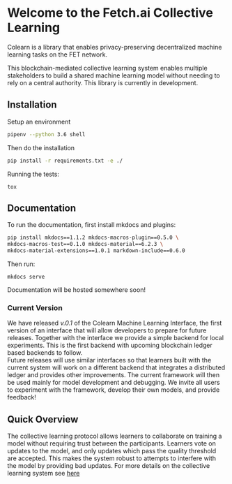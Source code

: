 # Welcome to the Fetch.ai Collective Learning

Colearn is a library that enables privacy-preserving decentralized machine learning tasks on the FET network.

This blockchain-mediated collective learning system enables multiple stakeholders to build a shared 
machine learning model without needing to rely on a central authority. 
This library is currently in development. 


## Installation
Setup an environment

```bash
pipenv --python 3.6 shell
```

Then do the installation

```bash
pip install -r requirements.txt -e ./
```
Running the tests:
```
tox
```

## Documentation
To run the documentation, first install mkdocs and plugins:
```bash
pip install mkdocs==1.1.2 mkdocs-macros-plugin==0.5.0 \
mkdocs-macros-test==0.1.0 mkdocs-material==6.2.3 \
mkdocs-material-extensions==1.0.1 markdown-include==0.6.0
```

Then run: 
```
mkdocs serve
```
Documentation will be hosted somewhere soon!


### Current Version

We have released *v.0.1* of the Colearn Machine Learning Interface, the first version of an interface that will allow developers to prepare for future releases. 
Together with the interface we provide a simple backend for local experiments. This is the first backend with upcoming blockchain ledger based backends to follow.  
Future releases will use similar interfaces so that learners built with the current system will work on a different backend that integrates a distributed ledger and provides other improvements.
The current framework will then be used mainly for model development and debugging.
We invite all users to experiment with the framework, develop their own models, and provide feedback!



## Quick Overview
The collective learning protocol allows learners to collaborate on training a model without requiring trust between the participants. Learners vote on updates to the model, and only updates which pass the quality threshold are accepted. This makes the system robust to attempts to interfere with the model by providing bad updates. For more details on the collective learning system see [here](docs/about.md)
